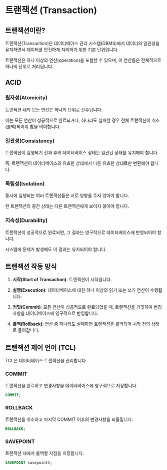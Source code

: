 # 트랜잭션 (Transaction)

## 트랜잭션이란?
트랜잭션(Transaction)은 데이터베이스 관리 시스템(DBMS)에서 데이터의 일관성을 유지하면서 데이터를 안전하게 처리하기 위한 기본 단위입니다. 

트랜잭션은 하나 이상의 연산(operation)을 포함할 수 있으며, 이 연산들은 전체적으로 하나의 단위로 처리됩니다. 

## ACID

### 원자성(Atomicity)
트랜잭션 내의 모든 연산은 하나의 단위로 간주됩니다. 

이는 모든 연산이 성공적으로 완료되거나, 하나라도 실패할 경우 전체 트랜잭션이 취소(롤백)되어야 함을 의미합니다.

### 일관성(Consistency)
트랜잭션이 실행되기 전과 후의 데이터베이스 상태는 일관된 상태를 유지해야 합니다. 

즉, 트랜잭션이 데이터베이스의 유효한 상태에서 다른 유효한 상태로만 변환해야 합니다.

### 독립성(Isolation)
동시에 실행되는 여러 트랜잭션들은 서로 영향을 주지 않아야 합니다. 

한 트랜잭션의 중간 상태는 다른 트랜잭션에게 보이지 않아야 합니다.

### 지속성(Durability)
트랜잭션이 성공적으로 완료되면, 그 결과는 영구적으로 데이터베이스에 반영되어야 합니다. 

시스템에 문제가 발생해도 이 결과는 유지되어야 합니다.

## 트랜잭션 작동 방식
1. **시작(Start of Transaction)**: 트랜잭션이 시작됩니다.

2. **실행(Execution)**: 데이터베이스에 대한 하나 이상의 읽기 또는 쓰기 연산이 수행됩니다.

3. **커밋(Commit)**: 모든 연산이 성공적으로 완료되었을 때, 트랜잭션을 커밋하여 변경사항을 데이터베이스에 영구적으로 반영합니다.

4. **롤백(Rollback)**: 연산 중 하나라도 실패하면 트랜잭션은 롤백되어 시작 전의 상태로 돌아갑니다.

## **트랜잭션 제어 언어 (TCL)**
TCL은 데이터베이스 트랜잭션을 관리합니다.

### COMMIT
트랜잭션을 완료하고 변경사항을 데이터베이스에 영구적으로 저장합니다.
    
```sql
COMMIT;
```
    
### ROLLBACK
트랜잭션을 취소하고 마지막 COMMIT 이후의 변경사항을 되돌립니다.
    
```sql
ROLLBACK;
```
    
### SAVEPOINT
트랜잭션 내에서 롤백할 지점을 지정합니다.
    
```sql
SAVEPOINT savepoint1;
```
    
